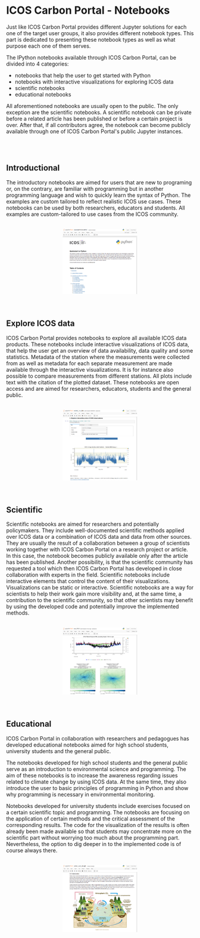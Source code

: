 # ICOS Carbon Portal - Notebooks
Just like ICOS Carbon Portal provides different Jupyter solutions for each one of the target user groups, it also provides different notebook types. This part is dedicated to presenting these notebook types as well as what purpose each one of them serves.

The IPython notebooks available through ICOS Carbon Portal, can be divided into 4 categories:

- notebooks that help the user to get started with Python
- notebooks with interactive visualizations for exploring ICOS data
- scientific notebooks
- educational notebooks

All aforementioned notebooks are usually open to the public. The only exception are the scientific notebooks. A scientific notebook can be private before a related article has been published or before a certain project is over. After that, if all contributors agree, the notebook can become publicly available through one of ICOS Carbon Portal's public Jupyter instances.

<br>
<br>

## Introductional
The introductory notebooks are aimed for users that are new to programing or, on the contrary, are familiar with programming but in another programming language and wish to quickly learn the syntax of Python. The examples are custom tailored to reflect realistic ICOS use cases. These notebooks can be used by both researchers, educators and students. All examples are custom-tailored to use cases from the ICOS community. 
<br>
<br>

<center>
<img src="img/introduction_nb.png" width=200>
</center>

<br>
<br>

## Explore ICOS data
ICOS Carbon Portal provides notebooks to explore all available ICOS data products. These notebooks include interactive visualizations of ICOS data, that help the user get an overview of data availability, data quality and some statistics. Metadata of the station where the measurements were collected from as well as metadata for each separate measurement are made available through the interactive visualizations. It is for instance also possible to compare measurements from different stations. All plots include text with the citation of the plotted dataset. These notebooks are open access and are aimed for researchers, educators, students and the general public. 
<br>
<br>

<center>
<img src="img/explore_icos_nb.png" width=200>
</center>

<br>
<br>

## Scientific
Scientific notebooks are aimed for researchers and potentially policymakers. They include well-documented scientific methods applied over ICOS data or a combination of ICOS data and data from other sources. They are usually the result of a collaboration between a group of scientists working together with ICOS Carbon Portal on a research project or article. In this case, the notebook becomes publicly available only after the article has been published. Another possibility, is that the scientific community has requested a tool which then ICOS Carbon Portal has developed in close collaboration with experts in the field. Scientific notebooks include interactive elements that control the content of their visualizations. Visualizations can be static or interactive. Scientific notebooks are a way for scientists to help their work gain more visibility and, at the same time, a contribution to the scientific community, so that other scientists may benefit by using the developed code and potentially improve the implemented methods. 
<br>
<br>

<center>
<img src="img/scientific_nb.png" width=200>
</center>

<br>
<br>

## Educational
ICOS Carbon Portal in collaboration with researchers and pedagogues has developed educational notebooks aimed for high school students, university students and the general public.

The notebooks developed for high school students and the general public serve as an introduction to environmental science and programming. The aim of these notebooks is to increase the awareness regarding issues related to climate change by using ICOS data. At the same time, they also introduce the user to basic principles of programming in Python and show why programming is necessary in environmental monitoring.

Notebooks developed for university students include exercises focused on a certain scientific topic and programming. The notebooks are focusing on the application of certain methods and the critical assessment of the corresponding results. The code for the visualization of the results is often already been made available so that students may concentrate more on the scientific part without worrying too much about the programming part. Nevertheless, the option to dig deeper in to the implemented code is of course always there. 
<br>
<br>

<center>
<img src="img/educational_nb.png" width=200>
</center>

<br>
<br>
